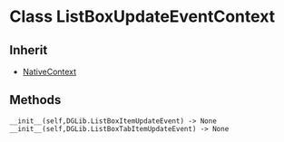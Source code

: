 # Class ListBoxUpdateEventContext

## Inherit

* [NativeContext](XXXXXX.md)

## Methods

```
__init__(self,DGLib.ListBoxItemUpdateEvent) -> None
__init__(self,DGLib.ListBoxTabItemUpdateEvent) -> None
```
